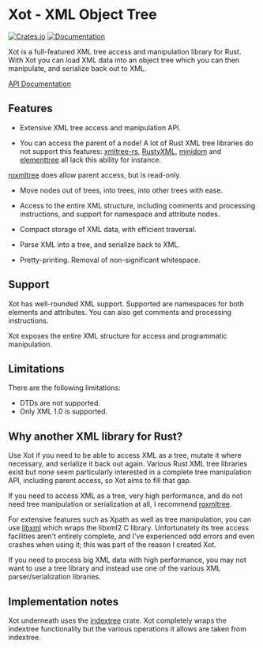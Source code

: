# Xot - XML Object Tree

[![Crates.io](https://img.shields.io/crates/v/xot.svg)](https://crates.io/crates/xot)
[![Documentation](https://docs.rs/xot/badge.svg)](https://docs.rs/xot)

Xot is a full-featured XML tree access and manipulation library for Rust. With
Xot you can load XML data into an object tree which you can then manipulate,
and serialize back out to XML.

[API Documentation](https://docs.rs/xot)

## Features

- Extensive XML tree access and manipulation API.

- You can access the parent of a node! A lot of Rust XML tree libraries do not
  support this features: [xmltree-rs](https://crates.io/crates/xmltree),
 [RustyXML](https://crates.io/crates/RustyXML),
 [minidom](https://crates.io/crates/minidom) and
 [elementtree](https://crates.io/crates/elementtree) all lack this ability for
 instance.

 [roxmltree](https://github.com/RazrFalcon/roxmltree) does allow parent access,
 but is read-only.

- Move nodes out of trees, into trees, into other trees with ease.

- Access to the entire XML structure, including comments and processing
  instructions, and support for namespace and attribute nodes.

- Compact storage of XML data, with efficient traversal.

- Parse XML into a tree, and serialize back to XML.

- Pretty-printing. Removal of non-significant whitespace.

## Support

Xot has well-rounded XML support. Supported are namespaces for both elements
and attributes. You can also get comments and processing instructions.

Xot exposes the entire XML structure for access and programmatic manipulation.

## Limitations

There are the following limitations:

- DTDs are not supported.
- Only XML 1.0 is supported. 

## Why another XML library for Rust?

Use Xot if you need to be able to access XML as a tree, mutate it where
necessary, and serialize it back out again. Various Rust XML tree libraries
exist but none seem particularly interested in a complete tree manipulation
API, including parent access, so Xot aims to fill that gap.

If you need to access XML as a tree, very high performance, and do not need
tree manipulation or serialization at all, I recommend
[roxmltree](https://github.com/RazrFalcon/roxmltree).

For extensive features such as Xpath as well as tree manipulation, you can use
[libxml](https://github.com/KWARC/rust-libxml) which wraps the libxml2 C
library. Unfortunately its tree access facilities aren't entirely complete, and
I've experienced odd errors and even crashes when using it; this was part of
the reason I created Xot.

If you need to process big XML data with high performance, you may not want to
use a tree library and instead use one of the various XML parser/serialization
libraries.

## Implementation notes

Xot underneath uses the
[indextree](https://docs.rs/indextree/latest/indextree/) crate. Xot completely
wraps the indextree functionality but the various operations it allows are
taken from indextree.
